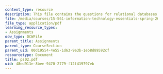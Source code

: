 ```yaml
---
content_type: resource
description: This file contains the questions for relational databases.
file: /media/courses/15-561-information-technology-essentials-spring-2005/48ed911e8bee94702779f12f419797eb_ps02.pdf
file_type: application/pdf
learning_resource_types:
- Assignments
ocw_type: OCWFile
parent_title: Assignments
parent_type: CourseSection
parent_uid: 00d19554-4e55-1d63-9e3b-1eb8d89592cf
resourcetype: Document
title: ps02.pdf
uid: 48ed911e-8bee-9470-2779-f12f419797eb
---
```

